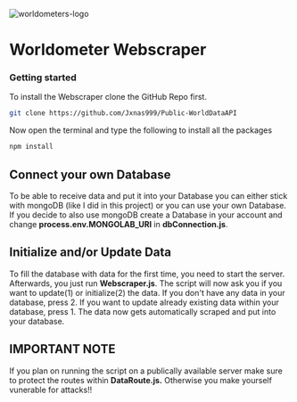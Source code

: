 ![worldometers-logo](https://user-images.githubusercontent.com/54753449/201200154-9697b314-ab73-46f4-91c9-d0dd800b2100.gif)
# Worldometer Webscraper



### Getting started
To install the Webscraper clone the GitHub Repo first.

```sh
git clone https://github.com/Jxnas999/Public-WorldDataAPI
```


Now open the terminal and type the following to install all the packages
```sh
npm install
```


## Connect your own Database
To be able to receive data and put it into your Database you can either stick with mongoDB (like I did in this project) or you can use your own Database. If you decide to also use mongoDB create a Database in your account and change **process.env.MONGOLAB_URI** in **dbConnection.js**.

## Initialize and/or Update Data
To fill the database with data for the first time, you need to start the server. Afterwards, you just run **Webscraper.js**. The script will now ask you if you want to update(1) or initialize(2) the data. If you don't have any data in your database, press 2. If you want to update already existing data within your database, press 1. The data now gets automatically scraped and put into your database. 

## IMPORTANT NOTE
If you plan on running the script on a publically available server make sure to protect the routes within **DataRoute.js.** Otherwise you make yourself vunerable for attacks!!
